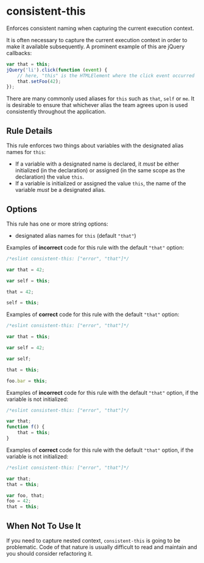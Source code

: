 # consistent-this

Enforces consistent naming when capturing the current execution context.

It is often necessary to capture the current execution context in order to make it available subsequently. A prominent example of this are jQuery callbacks:

```js
var that = this;
jQuery('li').click(function (event) {
    // here, "this" is the HTMLElement where the click event occurred
    that.setFoo(42);
});
```

There are many commonly used aliases for `this` such as `that`, `self` or `me`. It is desirable to ensure that whichever alias the team agrees upon is used consistently throughout the application.

## Rule Details

This rule enforces two things about variables with the designated alias names for `this`:

* If a variable with a designated name is declared, it *must* be either initialized (in the declaration) or assigned (in the same scope as the declaration) the value `this`.
* If a variable is initialized or assigned the value `this`, the name of the variable *must* be a designated alias.

## Options

This rule has one or more string options:

* designated alias names for `this` (default `"that"`)

Examples of **incorrect** code for this rule with the default `"that"` option:

```js
/*eslint consistent-this: ["error", "that"]*/

var that = 42;

var self = this;

that = 42;

self = this;
```

Examples of **correct** code for this rule with the default `"that"` option:

```js
/*eslint consistent-this: ["error", "that"]*/

var that = this;

var self = 42;

var self;

that = this;

foo.bar = this;
```

Examples of **incorrect** code for this rule with the default `"that"` option, if the variable is not initialized:

```js
/*eslint consistent-this: ["error", "that"]*/

var that;
function f() {
    that = this;
}
```

Examples of **correct** code for this rule with the default `"that"` option, if the variable is not initialized:

```js
/*eslint consistent-this: ["error", "that"]*/

var that;
that = this;

var foo, that;
foo = 42;
that = this;
```

## When Not To Use It

If you need to capture nested context, `consistent-this` is going to be problematic. Code of that nature is usually difficult to read and maintain and you should consider refactoring it.
